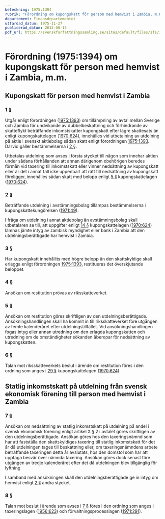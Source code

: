 ```yaml
---
beteckning: 1975:1394
rubrik: "Förordning om kupongskatt för person med hemvist i Zambia, m.m."
departement: Finansdepartementet
utfardad_datum: 1975-11-27
publicerad_datum: 2013-08-15
pdf_url: https://svenskforfattningssamling.se/sites/default/files/sfs/1975-11/SFS1975-1394.pdf
---
```


# Förordning (1975:1394) om kupongskatt för person med hemvist i Zambia, m.m.

## Kupongskatt för person med hemvist i Zambia

### 1 §

Utgår enligt förordningen ([1975:1393](https://selex.se/eli/sfs/1975/1393)) om tillämpning av avtal mellan Sverige och Zambia för undvikande av dubbelbeskattning och förhindrande av skatteflykt beträffande inkomstskatter kupongskatt efter lägre skattesats än enligt kupongskattelagen ([1970:624](https://selex.se/eli/sfs/1970/624)), innehålles vid utbetalning av utdelning på aktie i svenskt aktiebolag sådan skatt enligt förordningen [1975:1393](https://selex.se/eli/sfs/1975/1393). Därvid gäller bestämmelserna i [2 §](#2).

Utbetalas utdelning som avses i första stycket till någon som innehar aktien under sådana förhållanden att annan därigenom obehörigen beredes förmån vid taxering till inkomstskatt eller vinner nedsättning av kupongskatt eller är det i annat fall icke uppenbart att rätt till nedsättning av kupongskatt föreligger, innehålles sådan skatt med belopp enligt [5 §](#5) kupongskattelagen ([1970:624](https://selex.se/eli/sfs/1970/624)).

### 2 §

Beträffande utdelning i avstämningsbolag tillämpas bestämmelserna i kupongskattekungörelsen ([1971:49](https://selex.se/eli/sfs/1971/49)).

I fråga om utdelning i annat aktiebolag än avstämningsbolag skall utbetalaren se till, att uppgifter enligt [14 §](#14) kupongskattelagen ([1970:624](https://selex.se/eli/sfs/1970/624)) lämnas jämte intyg av zambisk myndighet eller bank i Zambia att den utdelningsberättigade har hemvist i Zambia.

### 3 §

Har kupongskatt innehållits med högre belopp än den skattskyldige skall erlägga enligt förordningen [1975:1393](https://selex.se/eli/sfs/1975/1393), restitueras det överskjutande beloppet.

### 4 §

Ansökan om restitution prövas av riksskatteverket.

### 5 §

Ansökan om restitution göres skriftligen av den utdelningsberättigade. Ansökningshandlingen skall ha kommit in till riksskatteverket före utgången av femte kalenderåret efter utdelningstillfället. Vid ansökningshandlingen fogas intyg eller annan utredning om den erlagda kupongskatten och utredning om de omständigheter sökanden åberopar för nedsättning av kupongskatten.

### 6 §

Talan mot riksskatteverkets beslut i ärende om restitution föres i den ordning som anges i [29 §](#29) kupongskattelagen ([1970:624](https://selex.se/eli/sfs/1970/624)).

## Statlig inkomstskatt på utdelning från svensk ekonomisk förening till person med hemvist i Zambia

### 7 §

Ansökan om nedsättning av statlig inkomstskatt på utdelning på andel i svensk ekonomisk förening enligt artikel X § 2 i avtalet göres skriftligen av den utdelningsberättigade. Ansökan göres hos den taxeringsnämnd som har att fastställa den skattskyldiges taxering till statlig inkomstskatt för det år då utdelningen tages till beskattning eller, om taxeringsnämndens arbete beträffande taxeringen detta år avslutats, hos den domstol som har att upptaga besvär över nämnda taxering. Ansökan göres dock senast före utgången av tredje kalenderåret efter det då utdelningen blev tillgänglig för lyftning.

I samband med ansökningen skall den utdelningsberättigade ge in intyg om hemvist enligt [2 §](#2) andra stycket.

### 8 §

Talan mot beslut i ärende som avses i [7 §](#7) föres i den ordning som anges i taxeringslagen ([1956:623](https://selex.se/eli/sfs/1956/623)) och förvaltningsprocesslagen ([1971:291](https://selex.se/eli/sfs/1971/291)).